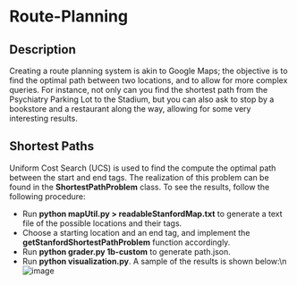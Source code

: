 # Route-Planning
## Description
Creating a route planning system is akin to Google Maps; the objective is to find the optimal path between two locations, and to allow for more complex queries. For instance, not only can you find the shortest path from the Psychiatry Parking Lot to the Stadium, but you can also ask to stop by a bookstore and a restaurant along the way, allowing for some very interesting results. 

## Shortest Paths
Uniform Cost Search (UCS) is used to find the compute the optimal path between the start and end tags. The realization of this problem can be found in the **ShortestPathProblem** class. To see the results, follow the following procedure:
- Run **python mapUtil.py > readableStanfordMap.txt** to generate a text file of the possible locations and their tags.
- Choose a starting location and an end tag, and implement the **getStanfordShortestPathProblem** function accordingly.
- Run **python grader.py 1b-custom** to generate path.json.
- Run **python visualization.py**.
A sample of the results is shown below:\n
![image](https://github.com/AhmedAbdelaal2001/Route-Planning/assets/101427765/1b6c20a2-942d-46a5-84b5-2a43ac0560c6)


